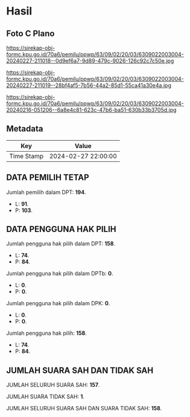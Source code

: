 # Hasil

## Foto C Plano

https://sirekap-obj-formc.kpu.go.id/70a6/pemilu/ppwp/63/09/02/20/03/6309022003004-20240227-211018--0d9ef6a7-9d89-479c-9026-126c92c7c50e.jpg

https://sirekap-obj-formc.kpu.go.id/70a6/pemilu/ppwp/63/09/02/20/03/6309022003004-20240227-211019--28bf4af5-7b56-44a2-85d1-55ca41a30e4a.jpg

https://sirekap-obj-formc.kpu.go.id/70a6/pemilu/ppwp/63/09/02/20/03/6309022003004-20240216-051206--6a8e4c81-623c-47b6-ba51-630b33b3705d.jpg


## Metadata

| Key        | Value               |
| ---------- | ------------------- |
| Time Stamp | 2024-02-27 22:00:00 |


## DATA PEMILIH TETAP

Jumlah pemilih dalam DPT: **194**.
 * L: **91**.
 * P: **103**.

## DATA PENGGUNA HAK PILIH

Jumlah pengguna hak pilih dalam DPT: **158**.
 * L: **74**.
 * P: **84**.

Jumlah pengguna hak pilih dalam DPTb: **0**.
 * L: **0**.
 * P: **0**.

Jumlah pengguna hak pilih dalam DPK: **0**.
 * L: **0**.
 * P: **0**.

Jumlah pengguna hak pilih: **158**.
 * L: **74**.
 * P: **84**.

## JUMLAH SUARA SAH DAN TIDAK SAH

JUMLAH SELURUH SUARA SAH: **157**.

JUMLAH SUARA TIDAK SAH: **1**.

JUMLAH SELURUH SUARA SAH DAN SUARA TIDAK SAH: **158**.


